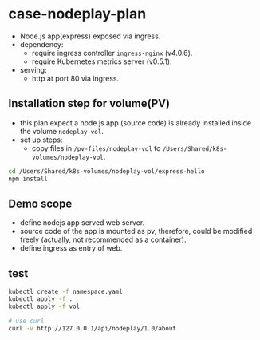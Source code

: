 # case-nodeplay-plan

- Node.js app(express) exposed via ingress.
- dependency:
  - require ingress controller `ingress-nginx` (v4.0.6).
  - require Kubernetes metrics server (v0.5.1).
- serving:
  - http at port 80 via ingress.

## Installation step for volume(PV)

- this plan expect a node.js app (source code) is already installed inside the volume `nodeplay-vol`.
- set up steps:
  - copy files in `/pv-files/nodeplay-vol` to `/Users/Shared/k8s-volumes/nodeplay-vol`.

```sh
cd /Users/Shared/k8s-volumes/nodeplay-vol/express-hello
npm install
```

## Demo scope

- define nodejs app served web server.
- source code of the app is mounted as pv, therefore, could be modified freely (actually, not recommended as a container).
- define ingress as entry of web.

## test

```sh
kubectl create -f namespace.yaml
kubectl apply -f .
kubectl apply -f vol

# use curl
curl -v http://127.0.0.1/api/nodeplay/1.0/about
```

